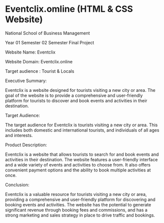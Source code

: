 # Eventclix.omline (HTML & CSS Website)
National School of Business Management

Year 01 Semester 02 Semester Final Project

Website Name: Eventclix

Website Domain: Eventclix.online

Target audience : Tourist & Locals

Executive Summary:

Eventclix is a website designed for tourists visiting a new city or area. The goal of the website is to provide a comprehensive and user-friendly platform for tourists to discover and book events and activities in their destination.

Target Audience:

The target audience for Eventclix is tourists visiting a new city or area. This includes both domestic and international tourists, and individuals of all ages and interests.

Product Description:

Eventclix is a website that allows tourists to search for and book events and activities in their destination. The website features a user-friendly interface and a wide variety of events and activities to choose from. It also offers convenient payment options and the ability to book multiple activities at once.

Conclusion:

Eventclix is a valuable resource for tourists visiting a new city or area, providing a comprehensive and user-friendly platform for discovering and booking events and activities. The website has the potential to generate significant revenue through booking fees and commissions, and has a strong marketing and sales strategy in place to drive traffic and bookings.
